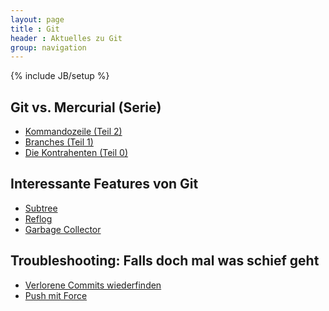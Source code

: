 ```yaml
---
layout: page
title : Git
header : Aktuelles zu Git
group: navigation
---
```

{% include JB/setup %}

Git vs. Mercurial (Serie)
-------------------------

 * [Kommandozeile (Teil 2)](/Git/2012/09/19/git-vs-mercurial---kommandozeile)
 * [Branches (Teil 1)](/Git/2012/08/25/git-vs-mercurial-teil-1-branches)
 * [Die Kontrahenten (Teil 0)](/Git/2012/08/07/git-vs-mercurial)

Interessante Features von Git
-----------------------------

 * [Subtree](Git/2012/08/10/git-subtree---alternative-zu-submodulen)
 * [Reflog](/Git/2012/05/09/reflog-fuer-bare-repositorys-in-git-einrichten)
 * [Garbage Collector](/Git/2012/05/28/wer-hat-angst-vor-dem-garbage-collector)

Troubleshooting: Falls doch mal was schief geht
-----------------------------------------------

 * [Verlorene Commits wiederfinden](/Git/2012/05/08/abgeschnittene-commits-zurueckholen)
 * [Push mit Force](/Git/2012/04/28/push-mit-force-in-git)
 

